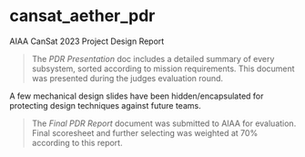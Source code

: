 # cansat_aether_pdr
AIAA CanSat 2023 Project Design Report

> The *PDR Presentation* doc includes a detailed summary of every subsystem, sorted according to mission requirements.
This document was presented during the judges evaluation round.

A few mechanical design slides have been hidden/encapsulated for protecting design techniques against future teams.

> The *Final PDR Report* document was submitted to AIAA for evaluation.
Final scoresheet and further selecting was weighted at 70% according to this report.



